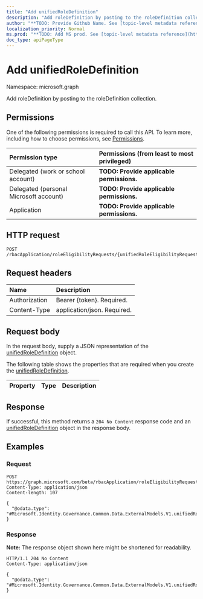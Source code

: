 ```yaml
---
title: "Add unifiedRoleDefinition"
description: "Add roleDefinition by posting to the roleDefinition collection."
author: "**TODO: Provide Github Name. See [topic-level metadata reference](https://msgo.azurewebsites.net/add/document/guidelines/metadata.html#topic-level-metadata)**"
localization_priority: Normal
ms.prod: "**TODO: Add MS prod. See [topic-level metadata reference](https://msgo.azurewebsites.net/add/document/guidelines/metadata.html#topic-level-metadata)**"
doc_type: apiPageType
---
```


# Add unifiedRoleDefinition
Namespace: microsoft.graph

Add roleDefinition by posting to the roleDefinition collection.

## Permissions
One of the following permissions is required to call this API. To learn more, including how to choose permissions, see [Permissions](/graph/permissions-reference).

|Permission type|Permissions (from least to most privileged)|
|:---|:---|
|Delegated (work or school account)|**TODO: Provide applicable permissions.**|
|Delegated (personal Microsoft account)|**TODO: Provide applicable permissions.**|
|Application|**TODO: Provide applicable permissions.**|

## HTTP request

<!-- {
  "blockType": "ignored"
}
-->
``` http
POST /rbacApplication/roleEligibilityRequests/{unifiedRoleEligibilityRequestId}/roleDefinition/$ref
```

## Request headers
|Name|Description|
|:---|:---|
|Authorization|Bearer {token}. Required.|
|Content-Type|application/json. Required.|

## Request body
In the request body, supply a JSON representation of the [unifiedRoleDefinition](../resources/unifiedroledefinition.md) object.

The following table shows the properties that are required when you create the [unifiedRoleDefinition](../resources/unifiedroledefinition.md).

|Property|Type|Description|
|:---|:---|:---|



## Response

If successful, this method returns a `204 No Content` response code and an [unifiedRoleDefinition](../resources/unifiedroledefinition.md) object in the response body.

## Examples

### Request
<!-- {
  "blockType": "request",
  "name": "create_unifiedroledefinition_from_"
}
-->
``` http
POST https://graph.microsoft.com/beta/rbacApplication/roleEligibilityRequests/{unifiedRoleEligibilityRequestId}/roleDefinition/$ref
Content-Type: application/json
Content-length: 107

{
  "@odata.type": "#Microsoft.Identity.Governance.Common.Data.ExternalModels.V1.unifiedRoleDefinition"
}
```


### Response
**Note:** The response object shown here might be shortened for readability.
<!-- {
  "blockType": "response",
  "truncated": true,
  "@odata.type": "Microsoft.Identity.Governance.Common.Data.ExternalModels.V1.unifiedRoleDefinition"
}
-->
``` http
HTTP/1.1 204 No Content
Content-Type: application/json

{
  "@odata.type": "#Microsoft.Identity.Governance.Common.Data.ExternalModels.V1.unifiedRoleDefinition"
}
```

